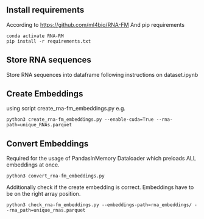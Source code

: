 ## Install requirements
According to
https://github.com/ml4bio/RNA-FM
And pip requirements
```
conda activate RNA-RM
pip install -r requirements.txt
```

## Store RNA sequences
Store RNA sequences into dataframe following instructions on dataset.ipynb

## Create Embeddings
using script create_rna-fm_embeddings.py
e.g. 
```
python3 create_rna-fm_embeddings.py --enable-cuda=True --rna-path=unique_RNAs.parquet
```

## Convert Embeddings
Required for the usage of PandasInMemory Dataloader which preloads ALL embeddings at once.
```
python3 convert_rna-fm_embeddings.py
```
Additionally check if the create embedding is correct. 
Embeddings have to be on the right array position.
```
python3 check_rna-fm_embeddings.py --embeddings-path=rna_embeddings/ --rna_path=unique_rnas.parquet
```